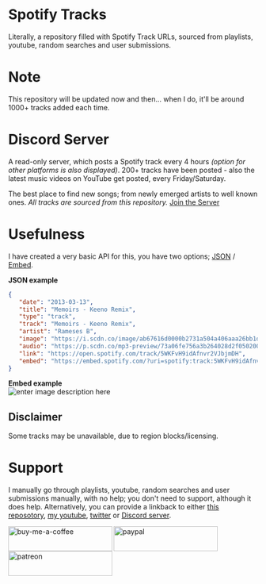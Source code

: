 # Spotify Tracks
Literally, a repository filled with Spotify Track URLs, sourced from playlists, youtube, random searches and user submissions.

# Note
This repository will be updated now and then... when I do, it'll be around 1000+ tracks added each time.

# Discord Server
A read-only server, which posts a Spotify track every 4 hours *(option for other platforms is also displayed)*.
200+ tracks have been posted - also the latest music videos on YouTube get posted, every Friday/Saturday.

The best place to find new songs; from newly emerged artists to well known ones.
*All tracks are sourced from this repository.*
<a href="https://discord.gg/neprmrJCmp">Join the Server</a>

# Usefulness
I have created a very basic API for this, you have two options; [JSON](https://scholaralludelowdown.danielytuk.repl.co/) / [Embed](https://scholaralludelowdown.danielytuk.repl.co/embed).

 **JSON example**
 ```json
 {
	"date": "2013-03-13",
	"title": "Memoirs - Keeno Remix",
	"type": "track",
	"track": "Memoirs - Keeno Remix",
	"artist": "Rameses B",
	"image": "https://i.scdn.co/image/ab67616d0000b2731a504a406aaa26bb1d428554",
	"audio": "https://p.scdn.co/mp3-preview/73a06fe756a3b264028d2f05020026a8c6e92773?cid=a46f5c5745a14fbf826186da8da5ecc3",
	"link": "https://open.spotify.com/track/5WKFvH9idAfnvr2VJbjmDH",
	"embed": "https://embed.spotify.com/?uri=spotify:track:5WKFvH9idAfnvr2VJbjmDH"
}
 ```
**Embed example**<br/>
![enter image description here](https://imagecdn.app/v1/images/https%3A%2F%2Fi.ibb.co%2FVM9mygh%2Fndt7-T1-SEJH.png)

## Disclaimer
Some tracks may be unavailable, due to region blocks/licensing.

# Support
I manually go through playlists, youtube, random searches and user submissions manually, with no help; you don't need to support, although it does help.
Alternatively, you can provide a linkback to either [this reposotory](https://github.com/danielytuk/spotify-tracks/), [my youtube](https://youtube.com/danielytuk), [twitter](https://twitter.com/danielytuk) or [Discord server](https://discord.gg/r3gmuYBtuX).
<p><a href="https://www.buymeacoffee.com/danielytuk"> <img align="left" src="https://cdn.buymeacoffee.com/buttons/v2/default-yellow.png" height="50" width="210" alt="buy-me-a-coffee" /></a><a href="https://www.paypal.me/dytukmedia"> <img align="left" src="https://i.ibb.co/fdpj8p8/paypal-donate-button.png" height="50" width="210" alt="paypal" /></a><a href="https://www.patreon.com/danielytuk"> <img align="left" src="https://i.ibb.co/hZVcbq9/patreon-button.png" height="50" width="210" alt="patreon" /></a></p>
